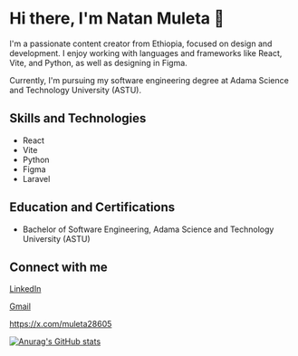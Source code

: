 # Hi there, I'm Natan Muleta 👋

I'm a passionate content creator from Ethiopia, focused on design and development. I enjoy working with languages and frameworks like React, Vite, and Python, as well as designing in Figma.

Currently, I'm pursuing my software engineering degree at Adama Science and Technology University (ASTU).
## Skills and Technologies

- React
- Vite
- Python
- Figma
- Laravel

## Education and Certifications

- Bachelor of Software Engineering, Adama Science and Technology University (ASTU)

## Connect with me

[LinkedIn](https://www.linkedin.com/in/natan-muleta-b11aa62b8/)

[Gmail](natanmuleta911@gmail.com)

https://x.com/muleta28605

[![Anurag's GitHub stats](https://github-readme-stats.vercel.app/api?username=natanmuletahunde)](https://github.com/natanmuletahunde/github-readme-stats)

